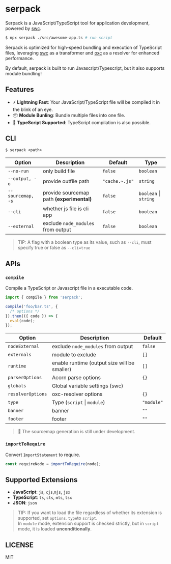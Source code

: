 # serpack

Serpack is a JavaScript/TypeScript tool for application development, powered by [swc](https://swc.rs/).

```bash
$ npx serpack ./src/awesome-app.ts # run script
```

Serpack is optimized for high-speed bundling and execution of TypeScript files, leveraging [swc](https://swc.rs/) as a transformer and [oxc](https://oxc.rs/) as a resolver for enhanced performance.

By default, serpack is built to run Javascript/Typescript, but it also supports module bundling!

## Features

- ⚡ **Lightning Fast**: Your JavaScript/TypeScript file will be compiled it in the blink of an eye.
- 📦 **Module Bunling**: Bundle multiple files into one file.
- 🚀 **TypeScript Supported**: TypeScript compilation is also possible.

## CLI

```txt
$ serpack <path>
```

| Option            | Description                               | Default        | Type                  |
| ----------------- | ----------------------------------------- | -------------- | --------------------- |
| `--no-run`        | only build file                           | `false`        | `boolean`             |
| `--output, -o`    | provide outfile path                      | `"cache.~.js"` | `string`              |
| `--sourcemap, -s` | provide sourcemap path **(experimental)** | `false`        | `boolean` \| `string` |
| `--cli`           | whether js file is cli app                | `false`        | `boolean`             |
| `--external`      | exclude `node_modules` from output        | `false`        | `boolean`             |

> TIP: A flag with a boolean type as its value, such as `--cli`, must specify true or false as `--cli=true`

## APIs

### `compile`

Compile a TypeScript or Javascript file in a executable code.

```ts
import { compile } from 'serpack';

compile('foo/bar.ts', {
  /* options */
}).then(({ code }) => {
  eval(code);
});
```

| Option            | Description                                  | Default    |
| ----------------- | -------------------------------------------- | ---------- |
| `nodeExternal`    | exclude `node_modules` from output           | `false`    |
| `externals`       | module to exclude                            | `[]`       |
| `runtime`         | enable runtime (output size will be smaller) | `[]`       |
| `parserOptions`   | Acorn parse options                          | `{}`       |
| `globals`         | Global variable settings (swc)               |            |
| `resolverOptions` | oxc-resolver options                         | `{}`       |
| `type`            | Type (`script` \| `module`)                  | `"module"` |
| `banner`          | banner                                       | `""`       |
| `footer`          | footer                                       | `""`       |

> 🚧 The sourcemap generation is still under development.

### `importToRequire`

Convert `ImportStatement` to require.

```ts
const requireNode = importToRequire(node);
```

## Supported Extensions

- **JavaScript**: `js`, `cjs`,`mjs`, `jsx`
- **TypeScript**: `ts`, `cts`, `mts`, `tsx`
- **JSON**: `json`

> TIP: If you want to load the file regardless of whether its extension is supported, set `options.type`to `script`.  
> In `module` mode, extension support is checked strictly, but in `script` mode, it is loaded **unconditionally**.

## LICENSE

MIT
